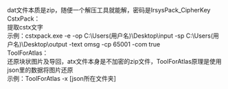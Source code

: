 dat文件本质是zip，随便一个解压工具就能解，密码是IrsysPack_CipherKey  
CstxPack：  
提取cstx文字  
示例：cstxpack.exe -e -op C:\Users\(用户名)\Desktop\input -sp C:\Users\(用户名)\Desktop\output -text omsg -cp 65001 -com true  
ToolForAtlas：  
还原块状图片及导回，atx文件本身是不加密的zip文件，ToolForAtlas原理是使用json里的数据将图片还原  
示例：ToolForAtlas -x [json所在文件夹]   
